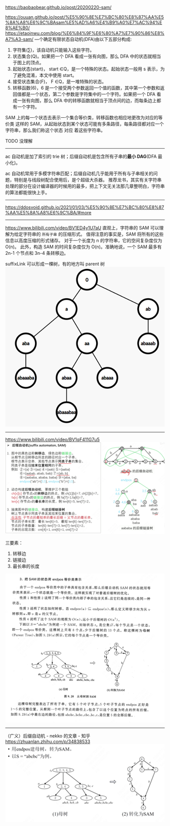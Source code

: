https://baobaobear.github.io/post/20200220-sam/

https://ouuan.github.io/post/%E5%90%8E%E7%BC%80%E8%87%AA%E5%8A%A8%E6%9C%BAsam%E5%AD%A6%E4%B9%A0%E7%AC%94%E8%AE%B0/
https://etaoinwu.com/blog/%E6%84%9F%E6%80%A7%E7%90%86%E8%A7%A3-sam/
—个确定有限状态自动机(DFA)由以下五部分构成:

1. 字符集(∑)，该自动机只能输入这些字符。
2. 状态集合(Q)。如果把一个 DFA 看成一张有向图，那么 DFA 中的状态就相当于图上的顶点。
3. 起始状态(start)， start ∈Q，是一个特殊的状态。起始状态一般用 s 表示，为了避免混淆，本文中使用 start。
4. 接受状态集合(F)， F ∈Q，是一堆特殊的状态。
5. 转移函数(6)，6 是一个接受两个参数返回一个值的函数，其中第一个参数和返回值都是一个状态，第二个参数是字符集中的一个字符。如果把一个 DFA 看成一张有向图，那么 DFA 中的转移函数就相当于顶点间的边，而每条边上都有一个字符。

SAM 上的每一个状态去表示一个集合等价类，转移函数也相应地更改为对应的等价类
这样的 SAM，从起始状态到某个状态可能有多条路径，每条路径都对应一个字符串，那么我们称这个状态 对应 着这些字符串。

TODO 没理解

---

ac 自动机是加了索引的 trie 树；后缀自动机是包含所有子串的**最小 DAG**(DFA 最小化)。

ac 自动机常用于多模字符串匹配；后缀自动机几乎能用于所有与子串相关的问题，特别是与线段树配合使用后，是个超级大杀器。
推荐龙书，其实有关字符串处理的部分在设计编译器的时候用的最多，把上下文无关法那几章整明白，字符串的算法都能很快上手。

---

https://ddosvoid.github.io/2021/01/03/%E5%90%8E%E7%BC%80%E8%87%AA%E5%8A%A8%E6%9C%BA/#more

---

https://www.bilibili.com/video/BV1ED4y1U7aU
直观上，字符串的 SAM 可以理解为给定字符串的 `所有子串` 的压缩形式。
值得注意的事实是，SAM 将所有的这些信息以高度压缩的形式储存。
对于一个长度为 n 的字符串，它的空间复杂度仅为 O(n)。
此外，构造 SAM 的时间复杂度仅为 O(n)。准确地说，一个 SAM 最多有 2n-1 个节点和 3n-4 条转移边。

suffixLink 可以形成一棵树，有的地方叫 parent 树
![suffixLink 树](image.png)

---

https://www.bilibili.com/video/BV1qF411G7u5
![SAM讲解](image-1.png)

三要素：

1. 转移边
2. 链接边
3. 最长串的长度

![SAM图解](image-2.png)

---

（广义）后缀自动机 - nekko 的文章 - 知乎
https://zhuanlan.zhihu.com/p/34838533
![Alt text](image-3.png)
